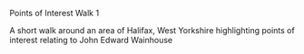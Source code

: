 Points of Interest Walk 1

A short walk around an area of Halifax, West Yorkshire
highlighting points of interest relating to John Edward Wainhouse